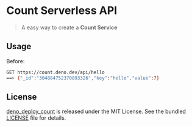 # Count Serverless API

> A easy way to create a **Count Service**

## Usage

Before:

```bash
GET https://count.deno.dev/api/hello
==> {"_id":"304884752370893326","key":"hello","value":7}
```

## License

[deno_deploy_count](https://github.com/justjavac/deno_deploy_count) is released
under the MIT License. See the bundled [LICENSE](./LICENSE) file for details.
